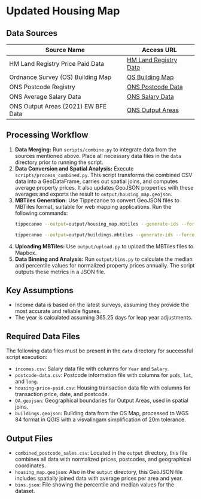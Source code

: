 # Updated Housing Map

## Data Sources

| Source Name                         | Access URL                                                                                                                                       |
| ----------------------------------- | ------------------------------------------------------------------------------------------------------------------------------------------------ |
| HM Land Registry Price Paid Data    | [HM Land Registry Data](https://www.gov.uk/government/statistical-data-sets/price-paid-data-downloads#november-2023-data-current-month)          |
| Ordnance Survey (OS) Building Map   | [OS Building Map](https://osdatahub.os.uk/downloads/open/OpenMapLocal)                                                                           |
| ONS Postcode Registry               | [ONS Postcode Data](https://geoportal.statistics.gov.uk/datasets/a2f8c9c5778a452bbf640d98c166657c/about)                                         |
| ONS Average Salary Data             | [ONS Salary Data](https://www.ons.gov.uk/aboutus/transparencyandgovernance/freedomofinformationfoi/averagesalarydatafromjanuary1970toaugust2022) |
| ONS Output Areas (2021) EW BFE Data | [ONS Output Areas](https://hub.arcgis.com/datasets/ons::output-areas-2021-ew-bfe/about)                                                          |

## Processing Workflow

1. **Data Merging:** Run `scripts/combine.py` to integrate data from the sources mentioned above. Place all necessary data files in the `data` directory prior to running the script.
2. **Data Conversion and Spatial Analysis:** Execute `scripts/process_combined.py`. This script transforms the combined CSV data into a GeoDataFrame, carries out spatial joins, and computes average property prices. It also updates GeoJSON properties with these averages and exports the result to `output/housing_map.geojson`.
3. **MBTiles Generation:** Use Tippecanoe to convert GeoJSON files to MBTiles format, suitable for web mapping applications. Run the following commands:
    ```bash
    tippecanoe --output=output/housing_map.mbtiles --generate-ids --force --no-feature-limit --no-tile-size-limit --detect-shared-borders  --minimum-zoom=0 --coalesce-fraction-as-needed  --simplify-only-low-zooms --coalesce-densest-as-needed --coalesce-smallest-as-needed --maximum-zoom=19 output/housing_map.geojson
    ```
    ```bash
    tippecanoe --output=output/buildings.mbtiles --generate-ids --force --no-feature-limit --no-tile-size-limit --detect-shared-borders  --minimum-zoom=0 --coalesce-fraction-as-needed  --simplify-only-low-zooms --coalesce-densest-as-needed --coalesce-smallest-as-needed --maximum-zoom=19 data/buildings.geojson
    ```
4. **Uploading MBTiles:** Use `output/upload.py` to upload the MBTiles files to Mapbox.
5. **Data Binning and Analysis:** Run `output/bins.py` to calculate the median and percentile values for normalized property prices annually. The script outputs these metrics in a JSON file.

## Key Assumptions

-   Income data is based on the latest surveys, assuming they provide the most accurate and reliable figures.
-   The year is calculated assuming 365.25 days for leap year adjustments.

## Required Data Files

The following data files must be present in the `data` directory for successful script execution:

-   `incomes.csv`: Salary data file with columns for `Year` and `Salary`.
-   `postcode-data.csv`: Postcode information file with columns for `pcds`, `lat`, and `long`.
-   `housing-price-paid.csv`: Housing transaction data file with columns for transaction price, date, and postcode.
-   `OA.geojson`: Geographical boundaries for Output Areas, used in spatial joins.
-   `buildings.geojson`: Building data from the OS Map, processed to WGS 84 format in QGIS with a visvalingam simplification of 20m tolerance.

## Output Files

-   `combined_postcode_sales.csv`: Located in the `output` directory, this file combines all data with normalized prices, postcodes, and geographical coordinates.
-   `housing_map.geojson`: Also in the `output` directory, this GeoJSON file includes spatially joined data with average prices per area and year.
-   `bins.json`: File showing the percentile and median values for the dataset.
